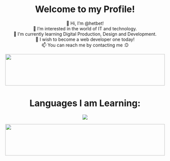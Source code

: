 
<!-- Profile -->
<h1 align="center">Welcome to my Profile!</h1>
<div align="center">
  
  👋 Hi, I’m @hetbet!<br>
  👀 I’m interested in the world of IT and technology.<br>
  📖 I’m currently learning Digital Production, Design and Development.<br>
  🚧 I wish to become a web developer one today!<br>
  📫 You can reach me by contacting me :D

</div>

<p align="center">
  <img src="https://i.ibb.co/zJCdGbf/bannerblock.jpg" width="100%" height="100px"/>
</p>

<!-- Languages -->
<h1 align="center">Languages I am Learning:</h1>
<p align="center">
  <img src="https://skillicons.dev/icons?i=python,mysql,cs,github,html,css,js" />
</p>

<p align="center">
  <img src="https://i.ibb.co/zJCdGbf/bannerblock.jpg" width="100%" height="100px"/>
</p>
